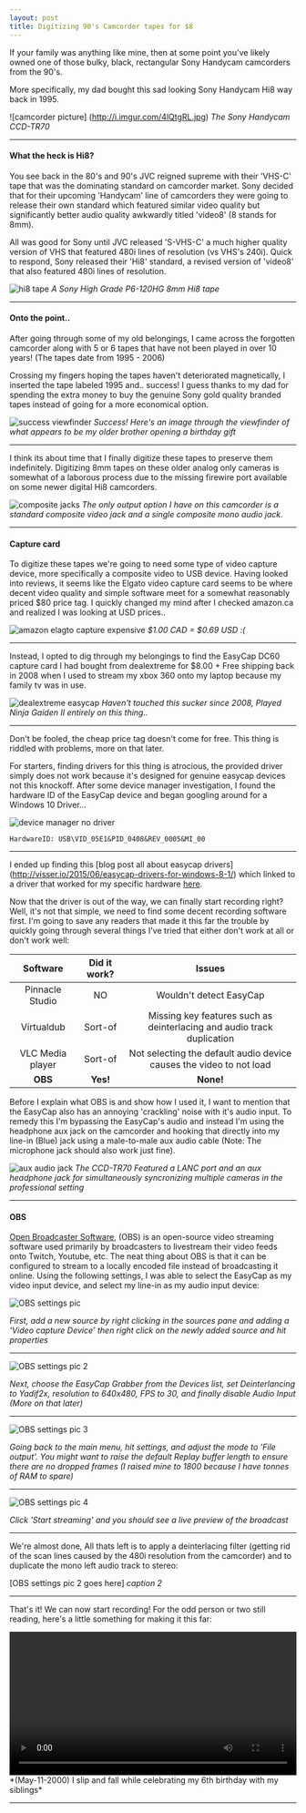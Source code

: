 ```yaml
---
layout: post
title: Digitizing 90's Camcorder tapes for $8
---
```


If your family was anything like mine, then at some point you've likely owned one of those bulky, black, rectangular Sony Handycam camcorders from the 90's.

More specifically, my dad bought this sad looking Sony Handycam Hi8 way back in 1995.

![camcorder picture] (http://i.imgur.com/4lQtgRL.jpg)
*The Sony Handycam CCD-TR70*

---

#### What the heck is Hi8?

You see back in the 80's and 90's JVC reigned supreme with their 'VHS-C' tape that was the dominating standard on camcorder market. Sony decided that for their upcoming 'Handycam' line of camcorders they were going to release their own standard which featured similar video quality but significantly better audio quality awkwardly titled 'video8' (8 stands for 8mm). 

All was good for Sony until JVC released 'S-VHS-C' a much higher quality version of VHS that featured 480i lines of resolution (vs VHS's 240i). Quick to respond, Sony released their 'Hi8' standard, a revised version of 'video8' that also featured 480i lines of resolution.

![hi8 tape](http://i.imgur.com/V9RMCuh.jpg)
*A Sony High Grade P6-120HG 8mm Hi8 tape*

---

#### Onto the point..

After going through some of my old belongings, I came across the forgotten camcorder along with 5 or 6 tapes that have not been played in over 10 years! (The tapes date from 1995 - 2006) 

Crossing my fingers hoping the tapes haven't deteriorated magnetically, I inserted the tape labeled 1995 and.. success! I guess thanks to my dad for spending the extra money to buy the genuine Sony gold quality branded tapes instead of going for a more economical option.

![success viewfinder](http://i.imgur.com/kYzhhC4.jpg)
*Success! Here's an image through the viewfinder of what appears to be my older brother opening a birthday gift*

---

I think its about time that I finally digitize these tapes to preserve them indefinitely. Digitizing 8mm tapes on these older analog only cameras is somewhat of a laborous process due to the missing firewire port available on some newer digital Hi8 camcorders. 

![composite jacks](http://i.imgur.com/c85bxU1.jpg)
*The only output option I have on this camcorder is a standard composite video jack and a single composite mono audio jack.*

---

#### Capture card

To digitize these tapes we're going to need some type of video capture device, more specifically a composite video to USB device. Having looked into reviews, it seems like the Elgato video capture card seems to be where decent video quality and simple software meet for a somewhat reasonably priced $80 price tag. I quickly changed my mind after I checked amazon.ca and realized I was looking at USD prices..

![amazon elagto capture expensive](http://i.imgur.com/GNpVsIo.png)
*$1.00 CAD = $0.69 USD :(*

---

Instead, I opted to dig through my belongings to find the EasyCap DC60 capture card I had bought from dealextreme for $8.00 + Free shipping back in 2008 when I used to stream my xbox 360 onto my laptop because my family tv was in use.

![dealextreme easycap](http://i.imgur.com/1wX3dmd.jpg)
*Haven't touched this sucker since 2008, Played Ninja Gaiden II entirely on this thing..*

---

Don't be fooled, the cheap price tag doesn't come for free. This thing is riddled with problems, more on that later. 

For starters, finding drivers for this thing is atrocious, the provided driver simply does not work because it's designed for genuine easycap devices not this knockoff. After some device manager investigation, I found the hardware ID of the EasyCap device and began googling around for a Windows 10 Driver...

![device manager no driver](http://i.imgur.com/rWS3dzI.png)

```
HardwareID: USB\VID_05E1&PID_0408&REV_0005&MI_00
```

---



I ended up finding this [blog post all about easycap drivers] (http://visser.io/2015/06/easycap-drivers-for-windows-8-1/) which linked to a driver that worked for my specific hardware [here](http://visser.io/wp-content/uploads/2015/06/EasycapDC60_STK1160Grabber_3264bit.zip).



Now that the driver is out of the way, we can finally start recording right? Well, it's not that simple, we need to find some decent recording software first. I'm going to save any readers that made it this far the trouble by quickly going through several things I've tried that either don't work at all or don't work well:


| Software | Did it work? | Issues  |
| :-------------: |:-------------------------:| :------------:|
| Pinnacle Studio | NO | Wouldn't detect EasyCap |
| Virtualdub      | Sort-of | Missing key features such as deinterlacing and audio track duplication |
| VLC Media player | Sort-of  | Not selecting the default audio device causes the video to not load |
| **OBS** | **Yes!**  | **None!** |

Before I explain what OBS is and show how I used it, I want to mention that the EasyCap also has an annoying 'crackling' noise with it's audio input. To remedy this I'm bypassing the EasyCap's audio and instead I'm using the headphone aux jack on the camcorder and hooking that directly into my line-in (Blue) jack using a male-to-male aux audio cable (Note: The microphone jack should also work just fine).


![aux audio jack](http://i.imgur.com/jM5stQS.jpg)
*The CCD-TR70 Featured a LANC port and an aux headphone jack for simultaneously syncronizing multiple cameras in the professional setting*

---

#### OBS

[Open Broadcaster Software](https://obsproject.com/), (OBS) is an open-source video streaming software used primarily by broadcasters to livestream their video feeds onto Twitch, Youtube, etc. The neat thing about OBS is that it can be configured to stream to a locally encoded file instead of broadcasting it online. Using the following settings, I was able to select the EasyCap as my video input device, and select my line-in as my audio input device: 

![OBS settings pic](http://i.imgur.com/P8RqkOr.png)
 

*First, add a new source by right clicking in the sources pane and adding a 'Video capture Device' then right click on the newly added source and hit properties*

---

![OBS settings pic 2](http://i.imgur.com/qk0k6am.png)
 

*Next, choose the EasyCap Grabber from the Devices list, set Deinterlancing to Yadif2x, resolution to 640x480, FPS to 30, and finally disable Audio Input (More on that later)*

---

![OBS settings pic 3](http://i.imgur.com/7utkQ6f.png)
 

*Going back to the main menu, hit settings, and adjust the mode to 'File output'. You might want to raise the default Replay buffer length to ensure there are no dropped frames (I raised mine to 1800 because I have tonnes of RAM to spare)*

---

![OBS settings pic 4](http://i.imgur.com/RSuE9T3.png)
 

*Click 'Start streaming' and you should see a live preview of the broadcast*

---

We're almost done, All thats left is to apply a deinterlacing filter (getting rid of the scan lines caused by the 480i resolution from the camcorder) and to duplicate the mono left audio track to stereo:

[OBS settings pic 2 goes here]
*caption 2*

---

That's it! We can now start recording! For the odd person or two still reading, here's a little something for making it this far:

<video id="bonus_video" width="100%" controls>
  <source src="http://haidarn2.github.io/images/digitizing-tapes/bonus.mp4" type="video/mp4">
  Your browser does not support the video tag.
</video>
<script>
  var video = document.getElementById("bonus_video");
  video.volume = 0.1;
</script>
*(May-11-2000) I slip and fall while celebrating my 6th birthday with my siblings*

---
